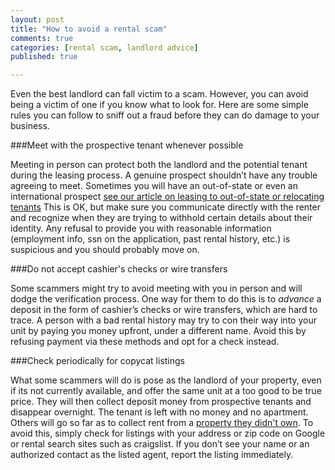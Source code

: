 ```yaml
---
layout: post
title: "How to avoid a rental scam"
comments: true
categories: [rental scam, landlord advice]
published: true

---
```


Even the best landlord can fall victim to a scam. However, you can avoid being a victim of one if you know what to look for. Here are some simple rules you can follow to sniff out a fraud before they can do damage to your business.

###Meet with the prospective tenant whenever possible

Meeting in person can protect both the landlord and the potential tenant during the leasing process. A genuine prospect shouldn’t have any trouble agreeing to meet. Sometimes you will have an out-of-state or even an international prospect [see our article on leasing to out-of-state or relocating tenants](www.rentobo.com/blog/article.) This is OK, but make sure you communicate directly with the renter and recognize when they are trying to withhold certain details about their identity. Any refusal to provide you with reasonable information (employment info, ssn on the application, past rental history, etc.) is suspicious and you should probably move on.

###Do not accept cashier's checks or wire transfers

Some scammers might try to avoid meeting with you in person and will dodge the verification process. One way for them to do this is to *advance* a deposit in the form of cashier’s checks or wire transfers, which are hard to trace. A person with a bad rental history may try to con their way into your unit by paying you money upfront, under a different name. Avoid this by refusing payment via these methods and opt for a check instead.

###Check periodically for copycat listings

What some scammers will do is pose as the landlord of your property, even if its not currently available, and offer the same unit at a too good to be true price. They will then collect deposit money from prospective tenants and disappear overnight. The tenant is left with no money and no apartment. Others will go so far as to collect rent from a [property they didn't own](http://www.independentmail.com/news/2013/feb/15/deputies-fake-landlord-rented-homes-he-didnt-own/). To avoid this, simply check for listings with your address or zip code on Google or rental search sites such as craigslist. If you don’t see your name or an authorized contact as the listed agent, report the listing immediately.
